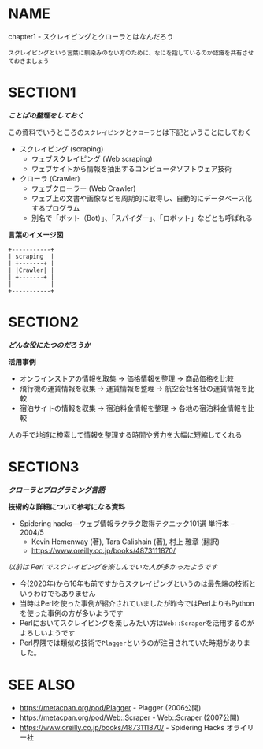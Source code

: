 # NAME

chapter1 - スクレイピングとクローラとはなんだろう

```
スクレイピングという言葉に馴染みのない方のために、なにを指しているのか認識を共有させておきましょう
```

# SECTION1

___ことばの整理をしておく___

この資料でいうところの`スクレイピング`と`クローラ`とは下記ということにしておく

- スクレイピング (scraping)
    - ウェブスクレイピング (Web scraping)
    - ウェブサイトから情報を抽出するコンピュータソフトウェア技術
- クローラ (Crawler)
    - ウェブクローラー (Web Crawler)
    - ウェブ上の文書や画像などを周期的に取得し、自動的にデータベース化するプログラム
    - 別名で「ボット（Bot）」、「スパイダー」、「ロボット」などとも呼ばれる

__言葉のイメージ図__

```
+-----------+
| scraping  |
| +-------+ |
| |Crawler| |
| +-------+ |
|           |
+-----------+
```

# SECTION2

___どんな役にたつのだろうか___

__活用事例__

- オンラインストアの情報を取集 -> 価格情報を整理 -> 商品価格を比較
- 飛行機の運賃情報を収集 -> 運賃情報を整理 -> 航空会社各社の運賃情報を比較
- 宿泊サイトの情報を収集 -> 宿泊料金情報を整理 -> 各地の宿泊料金情報を比較

人の手で地道に検索して情報を整理する時間や労力を大幅に短縮してくれる

# SECTION3

___クローラとプログラミング言語___

__技術的な詳細について参考になる資料__

- Spidering hacks―ウェブ情報ラクラク取得テクニック101選 単行本 – 2004/5
    - Kevin Hemenway (著), Tara Calishain (著), 村上 雅章 (翻訳)
    - https://www.oreilly.co.jp/books/4873111870/

_以前は Perl でスクレイピングを楽しんでいた人が多かったようです_

- 今(2020年)から16年も前ですからスクレイピングというのは最先端の技術というわけでもありません
- 当時はPerlを使った事例が紹介されていましたが昨今ではPerlよりもPythonを使った事例の方が多いようです
- Perlにおいてスクレイピングを楽しみたい方は`Web::Scraper`を活用するのがよろしいようです
- Perl界隈では類似の技術で`Plagger`というのが注目されていた時期がありました。

# SEE ALSO

- <https://metacpan.org/pod/Plagger> - Plagger (2006公開)
- <https://metacpan.org/pod/Web::Scraper> - Web::Scraper (2007公開)
- <https://www.oreilly.co.jp/books/4873111870/> - Spidering Hacks オライリー社
